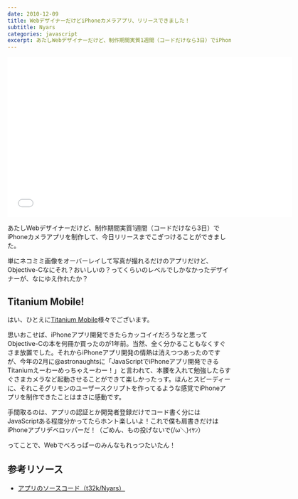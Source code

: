 ```yaml
---
date: 2010-12-09
title: WebデザイナーだけどiPhoneカメラアプリ、リリースできました！
subtitle: Nyars
categories: javascript
excerpt: あたしWebデザイナーだけど、制作期間実質1週間（コードだけなら3日）でiPhoneカメラアプリを制作して、今日リリースまでこぎつけることができました。
---
```


<div class="fluid">
<iframe src="//player.vimeo.com/video/23317105?title=0&amp;byline=0&amp;portrait=0" width="640" height="360" frameborder="0" webkitallowfullscreen mozallowfullscreen allowfullscreen></iframe></div>

あたしWebデザイナーだけど、制作期間実質1週間（コードだけなら3日）でiPhoneカメラアプリを制作して、今日リリースまでこぎつけることができました。

単にネコミミ画像をオーバーレイして写真が撮れるだけのアプリだけど、Objective-Cなにそれ？おいしいの？ってくらいのレベルでしかなかったデザイナーが、なにゆえ作れたか？


## Titanium Mobile!

はい、ひとえに[Titanium Mobile](http://www.appcelerator.com/)様々でございます。

思いおこせば、iPhoneアプリ開発できたらカッコイイだろうなと思ってObjective-Cの本を何冊か買ったのが1年前。当然、全く分かることもなくすぐさま放置でした。それからiPhoneアプリ開発の情熱は消えつつあったのですが、今年の2月に@astronaughtsに「JavaScriptでiPhoneアプリ開発できるTitaniumえーわーめっちゃえーわー！」と言われて、本腰を入れて勉強したらすぐさまカメラなど起動させることができて楽しかったっす。ほんとスピーディーに、それこそグリモンのユーザースクリプトを作ってるような感覚でiPhoneアプリを制作できたことはまさに感動です。

手間取るのは、アプリの認証とか開発者登録だけでコード書く分にはJavaScriptある程度分かってたらホント楽しいよ！これで僕も肩書きだけはiPhoneアプリデベロッパーだ！（ごめん、もの投げないで(/ω＼)ｲﾔﾝ）

ってことで、Webでべろっぱーのみんなもれっつたいたん！

## 参考リソース

+ [アプリのソースコード（t32k/Nyars）](https://github.com/t32k/Nyars)



